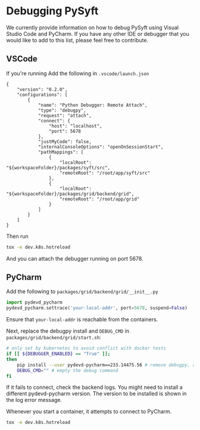 # Debugging PySyft

We currently provide information on how to debug PySyft using Visual Studio Code and PyCharm. If you have any other IDE or debugger that you would like to add to this list, please feel free to contribute.

## VSCode

If you're running Add the following in `.vscode/launch.json`

```
{
    "version": "0.2.0",
    "configurations": [
        {
            "name": "Python Debugger: Remote Attach",
            "type": "debugpy",
            "request": "attach",
            "connect": {
                "host": "localhost",
                "port": 5678
            },
            "justMyCode": false,
            "internalConsoleOptions": "openOnSessionStart",
            "pathMappings": [
                {
                    "localRoot": "${workspaceFolder}/packages/syft/src",
                    "remoteRoot": "/root/app/syft/src"
                },
                {
                    "localRoot": "${workspaceFolder}/packages/grid/backend/grid",
                    "remoteRoot": "/root/app/grid"
                }
            ]
        }
    ]
}
``` 

Then run

```bash
tox -e dev.k8s.hotreload
```

And you can attach the debugger running on port 5678.

## PyCharm

Add the following to `packages/grid/backend/grid/__init__.py`

```py
import pydevd_pycharm
pydevd_pycharm.settrace('your-local-addr', port=5678, suspend=False)
```
Ensure that `your-local-addr` is reachable from the containers.

Next, replace the debugpy install and `DEBUG_CMD` in `packages/grid/backend/grid/start.sh`:

```bash
# only set by kubernetes to avoid conflict with docker tests
if [[ ${DEBUGGER_ENABLED} == "True" ]];
then
    pip install --user pydevd-pycharm==233.14475.56 # remove debugpy, add pydevd-pycharm
    DEBUG_CMD="" # empty the debug command
fi
```

If it fails to connect, check the backend logs. You might need to install a different pydevd-pycharm version. The version to be installed is shown in the log error message.

Whenever you start a container, it attempts to connect to PyCharm. 

```bash
tox -e dev.k8s.hotreload
```
